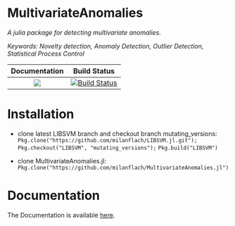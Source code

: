 # MultivariateAnomalies

*A julia package for detecting multivariate anomalies.*

*Keywords: Novelty detection, Anomaly Detection, Outlier Detection, Statistical Process Control*

| **Documentation**                                                                                                        | **Build Status**                                                                                |
|:-------------------------------------------------------------------------------:|:-----------------------------------------------------------------------------------------------:|
| [![](https://img.shields.io/badge/docs-latest-blue.svg)](https://milanflach.github.io/MultivariateAnomalies.jl/latest) | [![Build Status](https://travis-ci.org/milanflach/MultivariateAnomalies.jl.svg?branch=master)](https://travis-ci.org/milanflach/MultivariateAnomalies.jl)|

# Installation

- clone latest LIBSVM branch and checkout branch mutating_versions:
`Pkg.clone("https://github.com/milanflach/LIBSVM.jl.git");`
`Pkg.checkout("LIBSVM", "mutating_versions");`
`Pkg.build("LIBSVM")`

- clone MultivariateAnomalies.jl:
`Pkg.clone("https://github.com/milanflach/MultivariateAnomalies.jl")`

# Documentation

The Documentation is available [here](https://milanflach.github.io/MultivariateAnomalies.jl/latest).

